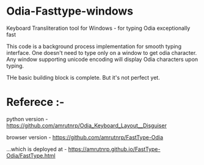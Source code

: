 # Odia-Fasttype-windows
Keyboard Transliteration tool for Windows - for typing Odia exceptionally fast


This code is a  background process implementation for smooth typing interface.
One doesn't need to type only on a window to get odia character.
Any window supporting unicode encoding will display Odia characters upon typing.

THe basic building block is complete.
But it's not perfect yet.

# Referece :- 

python version - https://github.com/amrutnrp/Odia_Keyboard_Layout__Disguiser

browser version -  https://github.com/amrutnrp/FastType-Odia

...which is deployed at - https://amrutnrp.github.io/FastType-Odia/FastType.html




